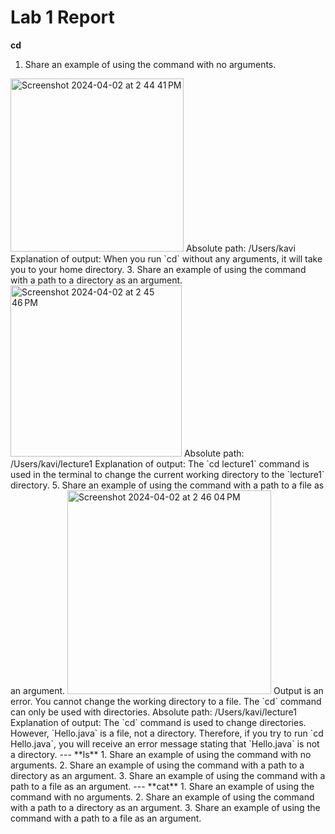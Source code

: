 # Lab 1 Report

**cd**
1. Share an example of using the command with no arguments.
<img width="277" alt="Screenshot 2024-04-02 at 2 44 41 PM" src="https://github.com/kavipj/cse15l-lab-reports/assets/146383794/9484a49e-af6d-4506-9631-39a92dcbfcc3">
Absolute path: /Users/kavi
Explanation of output: When you run `cd` without any arguments, it will take you to your home directory.
3. Share an example of using the command with a path to a directory as an argument.
<img width="274" alt="Screenshot 2024-04-02 at 2 45 46 PM" src="https://github.com/kavipj/cse15l-lab-reports/assets/146383794/48c5ff43-a552-4489-b838-cea010fd4e4a">
Absolute path: /Users/kavi/lecture1
Explanation of output: The `cd lecture1` command is used in the terminal to change the current working directory to the `lecture1` directory.
5. Share an example of using the command with a path to a file as an argument.
<img width="326" alt="Screenshot 2024-04-02 at 2 46 04 PM" src="https://github.com/kavipj/cse15l-lab-reports/assets/146383794/59677382-299f-4013-9b55-a80975f5169f">
Output is an error. You cannot change the working directory to a file. The `cd` command can only be used with directories.
Absolute path: /Users/kavi/lecture1
Explanation of output: The `cd` command is used to change directories. However, `Hello.java` is a file, not a directory. Therefore, if you try to run `cd Hello.java`, you will receive an error message stating that `Hello.java` is not a directory.
---
**ls**
1. Share an example of using the command with no arguments.
2. Share an example of using the command with a path to a directory as an argument.
3. Share an example of using the command with a path to a file as an argument.
---
**cat**
1. Share an example of using the command with no arguments.
2. Share an example of using the command with a path to a directory as an argument.
3. Share an example of using the command with a path to a file as an argument.
